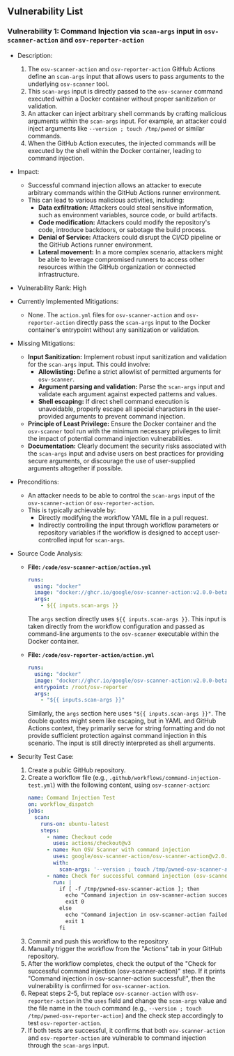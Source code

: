 ## Vulnerability List

### Vulnerability 1: Command Injection via `scan-args` input in `osv-scanner-action` and `osv-reporter-action`

* Description:
    1. The `osv-scanner-action` and `osv-reporter-action` GitHub Actions define an `scan-args` input that allows users to pass arguments to the underlying `osv-scanner` tool.
    2. This `scan-args` input is directly passed to the `osv-scanner` command executed within a Docker container without proper sanitization or validation.
    3. An attacker can inject arbitrary shell commands by crafting malicious arguments within the `scan-args` input. For example, an attacker could inject arguments like `--version ; touch /tmp/pwned` or similar commands.
    4. When the GitHub Action executes, the injected commands will be executed by the shell within the Docker container, leading to command injection.

* Impact:
    - Successful command injection allows an attacker to execute arbitrary commands within the GitHub Actions runner environment.
    - This can lead to various malicious activities, including:
        - **Data exfiltration:** Attackers could steal sensitive information, such as environment variables, source code, or build artifacts.
        - **Code modification:** Attackers could modify the repository's code, introduce backdoors, or sabotage the build process.
        - **Denial of Service:** Attackers could disrupt the CI/CD pipeline or the GitHub Actions runner environment.
        - **Lateral movement:** In a more complex scenario, attackers might be able to leverage compromised runners to access other resources within the GitHub organization or connected infrastructure.

* Vulnerability Rank: High

* Currently Implemented Mitigations:
    - None. The `action.yml` files for `osv-scanner-action` and `osv-reporter-action` directly pass the `scan-args` input to the Docker container's entrypoint without any sanitization or validation.

* Missing Mitigations:
    - **Input Sanitization:** Implement robust input sanitization and validation for the `scan-args` input. This could involve:
        - **Allowlisting:** Define a strict allowlist of permitted arguments for `osv-scanner`.
        - **Argument parsing and validation:** Parse the `scan-args` input and validate each argument against expected patterns and values.
        - **Shell escaping:** If direct shell command execution is unavoidable, properly escape all special characters in the user-provided arguments to prevent command injection.
    - **Principle of Least Privilege:**  Ensure the Docker container and the `osv-scanner` tool run with the minimum necessary privileges to limit the impact of potential command injection vulnerabilities.
    - **Documentation:** Clearly document the security risks associated with the `scan-args` input and advise users on best practices for providing secure arguments, or discourage the use of user-supplied arguments altogether if possible.

* Preconditions:
    - An attacker needs to be able to control the `scan-args` input of the `osv-scanner-action` or `osv-reporter-action`.
    - This is typically achievable by:
        - Directly modifying the workflow YAML file in a pull request.
        - Indirectly controlling the input through workflow parameters or repository variables if the workflow is designed to accept user-controlled input for `scan-args`.

* Source Code Analysis:
    - **File: `/code/osv-scanner-action/action.yml`**
        ```yaml
        runs:
          using: "docker"
          image: "docker://ghcr.io/google/osv-scanner-action:v2.0.0-beta2"
          args:
            - ${{ inputs.scan-args }}
        ```
        The `args` section directly uses `${{ inputs.scan-args }}`. This input is taken directly from the workflow configuration and passed as command-line arguments to the `osv-scanner` executable within the Docker container.

    - **File: `/code/osv-reporter-action/action.yml`**
        ```yaml
        runs:
          using: "docker"
          image: "docker://ghcr.io/google/osv-scanner-action:v2.0.0-beta2"
          entrypoint: /root/osv-reporter
          args:
            - "${{ inputs.scan-args }}"
        ```
        Similarly, the `args` section here uses `"${{ inputs.scan-args }}"`.  The double quotes might seem like escaping, but in YAML and GitHub Actions context, they primarily serve for string formatting and do not provide sufficient protection against command injection in this scenario. The input is still directly interpreted as shell arguments.

* Security Test Case:
    1. Create a public GitHub repository.
    2. Create a workflow file (e.g., `.github/workflows/command-injection-test.yml`) with the following content, using `osv-scanner-action`:
        ```yaml
        name: Command Injection Test
        on: workflow_dispatch
        jobs:
          scan:
            runs-on: ubuntu-latest
            steps:
              - name: Checkout code
                uses: actions/checkout@v3
              - name: Run OSV Scanner with command injection
                uses: google/osv-scanner-action/osv-scanner-action@v2.0.0-beta2
                with:
                  scan-args: '--version ; touch /tmp/pwned-osv-scanner-action'
              - name: Check for successful command injection (osv-scanner-action)
                run: |
                  if [ -f /tmp/pwned-osv-scanner-action ]; then
                    echo "Command injection in osv-scanner-action successful!"
                    exit 0
                  else
                    echo "Command injection in osv-scanner-action failed."
                    exit 1
                  fi
        ```
    3. Commit and push this workflow to the repository.
    4. Manually trigger the workflow from the "Actions" tab in your GitHub repository.
    5. After the workflow completes, check the output of the "Check for successful command injection (osv-scanner-action)" step. If it prints "Command injection in osv-scanner-action successful!", then the vulnerability is confirmed for `osv-scanner-action`.
    6. Repeat steps 2-5, but replace `osv-scanner-action` with `osv-reporter-action` in the `uses` field and change the `scan-args` value and the file name in the `touch` command (e.g., `--version ; touch /tmp/pwned-osv-reporter-action`) and the check step accordingly to test `osv-reporter-action`.
    7. If both tests are successful, it confirms that both `osv-scanner-action` and `osv-reporter-action` are vulnerable to command injection through the `scan-args` input.